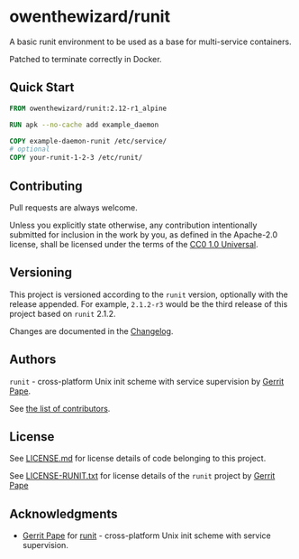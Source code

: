 # owenthewizard/runit

A basic runit environment to be used as a base for multi-service containers.

Patched to terminate correctly in Docker.

## Quick Start

```Dockerfile
FROM owenthewizard/runit:2.12-r1_alpine

RUN apk --no-cache add example_daemon

COPY example-daemon-runit /etc/service/
# optional
COPY your-runit-1-2-3 /etc/runit/
```

## Contributing

Pull requests are always welcome.

Unless you explicitly state otherwise, any contribution intentionally submitted
for inclusion in the work by you, as defined in the Apache-2.0 license, shall
be licensed under the terms of the [CC0 1.0 Universal](LICENSE.md).

## Versioning

This project is versioned according to the `runit` version, optionally with the release appended.
For example, `2.1.2-r3` would be the third release of this project based on `runit` 2.1.2.

Changes are documented in the [Changelog](CHANGELOG.md).

## Authors

`runit` - cross-platform Unix init scheme with service supervision by [Gerrit Pape](mailto:pape@smarden.org).

See [the list of contributors](https://github.com/owenthewizard/runit/contributors).

## License

See [LICENSE.md](LICENSE.md) for license details of code belonging to this project.

See [LICENSE-RUNIT.txt](LICENSE-RUNIT.md) for license details of the `runit` project by [Gerrit Pape](mailto:pape@smarden.org)

## Acknowledgments

- [Gerrit Pape](http://smarden.org/pape) for [runit](http://smarden.org/runit/) - cross-platform Unix init scheme with service supervision. 
